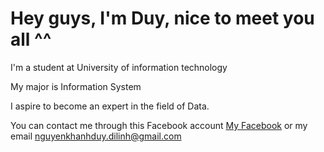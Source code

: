 # Hey guys, I'm Duy, nice to meet you all ^^

I'm a student at University of information technology

My major is Information System

I aspire to become an expert in the field of Data.

You can contact me through this Facebook account [My Facebook](https://www.facebook.com/nguyenkhanhduy.dilinh) or my email nguyenkhanhduy.dilinh@gmail.com
